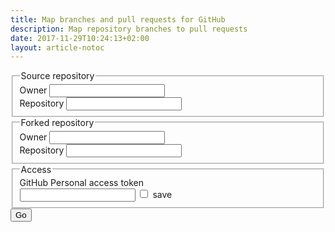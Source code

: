 ```yaml
---
title: Map branches and pull requests for GitHub
description: Map repository branches to pull requests
date: 2017-11-29T10:24:13+02:00
layout: article-notoc
---
```

<div class="row" id="ml-gh-options">
	<div class="col-md-4">
		<fieldset>
			<legend>Source repository</legend>
			<div class="form-group">
				<label for="ml-gh-base-owner">Owner</label>
				<input type="text" class="form-control" id="ml-gh-base-owner" />
			</div>
			<div class="form-group">
				<label for="ml-gh-base-repository">Repository</label>
				<input type="text" class="form-control" id="ml-gh-base-repository" />
			</div>
		</fieldset>
	</div>
	<div class="col-md-4">
		<fieldset>
			<legend>Forked repository</legend>
			<div class="form-group">
				<label for="ml-gh-fork-owner">Owner</label>
				<input type="text" class="form-control" id="ml-gh-fork-owner" />
			</div>
			<div class="form-group">
				<label for="ml-gh-fork-repository">Repository</label>
				<input type="text" class="form-control" id="ml-gh-fork-repository" />
			</div>
		</fieldset>
	</div>
	<div class="col-md-4">
		<fieldset>
			<!-- Accessing GitHub APIs with username and password is deprecated
			<legend>
				Access
				<div class="pull-right">
					<a
						href="#" onclick="return false"
						data-toggle="popover"
						data-container="body"
						data-trigger="focus"
						data-placement="left"
						data-html="true"
						data-content="
							Anonymous users are limited to 60 requests per hour.&lt;br /&gt;
							&lt;br /&gt;
							By specifying your GitHub username and password, you'll be able to perform 5000 requests per hour.&lt;br /&gt;
							&lt;br /&gt;
							Your credentials are only sent to GitHub (you can check that by inspecting the javascript of this page, as well as checking the network traffic in your browsers developer tools).
						"
					><i class="fa-solid fa-circle-info"></i></a>
				</div>
			</legend>
			<div class="form-group">
				<label for="ml-gh-access-username">Username</label>
				<input type="text" class="form-control" id="ml-gh-access-username" />
			</div>
			<div class="form-group">
				<label for="ml-gh-access-password">Password</label>
				<input type="password" class="form-control" id="ml-gh-access-password" />
			</div>
			-->
			<legend>
				Access
				<div class="pull-right">
					<a
						href="#" onclick="return false"
						data-toggle="popover"
						data-container="body"
						data-trigger="focus"
						data-placement="left"
						data-html="true"
						data-content="
							Anonymous users are limited to 60 requests per hour.&lt;br /&gt;
							&lt;br /&gt;
							By specifying your &lt;a href=&quot;https://github.com/settings/tokens&quot;&gt;GitHub personal access token&lt;/a&gt;, you'll be able to perform 5000 requests per hour.&lt;br /&gt;
							&lt;br /&gt;
							You can save the token by selecting the control box (it will be saved locally in your browser, not anywhere else).&lt;br /&gt;
							&lt;br /&gt;
							Your credentials are only sent to GitHub (you can check that by inspecting the javascript of this page, as well as checking the network traffic in your browsers developer tools).
						"
					><i class="fa-solid fa-circle-info"></i></a>
				</div>
			</legend>
			<div class="form-group">
				<label for="ml-gh-access-token">GitHub Personal access token</label>
				<div class="input-group">
					<input type="password" class="form-control" id="ml-gh-access-token" />
					<span class="input-group-addon">
						<input type="checkbox" id="ml-gh-access-token-save" />
						save
					</span>
				</div>
			</div>
		</fieldset>
	</div>
</div>
<div class="pull-right">
	<button class="btn btn-primary" id="ml-gh-go">Go</button>
</div>

<table id="ml-gh-out-table" class="table table-hover table-bordered" style="margin-top: 20px; display: none">
	<thead>
		<tr>
			<th>Branch</th>
			<th>Open pull requests</th>
			<th>Merged pull requests</th>
			<th>Closed pull requests</th>
		</tr>
	</thead>
	<tbody id="ml-gh-out">
	</tbody>
</table>
<script type="text/javascript">
$(document).ready(function(){
    $('[data-toggle="popover"]').popover();   
});
</script>
<script src="{{ "/js/github-branches-pullrequests.js" | prepend: site.baseurl }}"></script>
